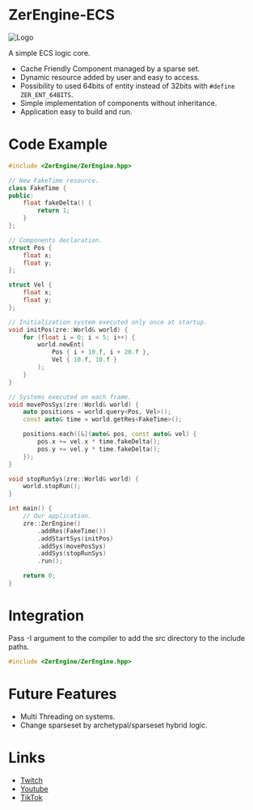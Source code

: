 # ZerEngine-ECS
![Logo](https://github.com/ZerethjiN/ZerEngine-ECS/blob/main/LogoZerEngineBlanc.png=512x512)

A simple ECS logic core.

* Cache Friendly Component managed by a sparse set.
* Dynamic resource added by user and easy to access.
* Possibility to used 64bits of entity instead of 32bits with ``#define ZER_ENT_64BITS``.
* Simple implementation of components without inheritance.
* Application easy to build and run.

# Code Example
```c++
#include <ZerEngine/ZerEngine.hpp>

// New FakeTime resource.
class FakeTime {
public:
    float fakeDelta() {
        return 1;
    }
};

// Components declaration.
struct Pos {
    float x;
    float y;
};

struct Vel {
    float x;
    float y;
};

// Initialization system executed only once at startup.
void initPos(zre::World& world) {
    for (float i = 0; i < 5; i++) {
        world.newEnt(
            Pos { i + 10.f, i + 20.f },
            Vel { 10.f, 10.f }
        );
    }
}

// Systems executed on each frame.
void movePosSys(zre::World& world) {
    auto positions = world.query<Pos, Vel>();
    const auto& time = world.getRes<FakeTime>();

    positions.each([&](auto& pos, const auto& vel) {
        pos.x += vel.x * time.fakeDelta();
        pos.y += vel.y * time.fakeDelta();
    });
}

void stopRunSys(zre::World& world) {
    world.stopRun();
}

int main() {
    // Our application.
    zre::ZerEngine()
        .addRes(FakeTime())
        .addStartSys(initPos)
        .addSys(movePosSys)
        .addSys(stopRunSys)
        .run();

    return 0;
}
```

# Integration
Pass -I argument to the compiler to add the src directory to the include paths.
```c++
#include <ZerEngine/ZerEngine.hpp>
```

# Future Features
* Multi Threading on systems.
* Change sparseset by archetypal/sparseset hybrid logic.

# Links
* [Twitch](https://www.twitch.tv/zerethjin)
* [Youtube](https://www.youtube.com/channel/UCD2oEhxIyDYdS8-RhF1GoRg)
* [TikTok](https://www.tiktok.com/@zerethjin)
